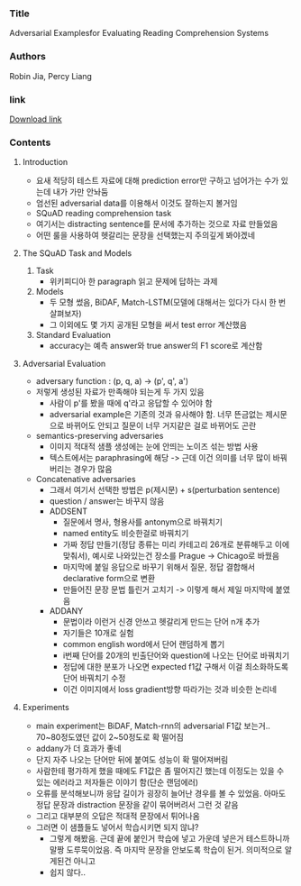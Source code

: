 ### Title
Adversarial Examplesfor Evaluating Reading Comprehension Systems

### Authors
Robin Jia, Percy Liang

### link
[Download link](https://arxiv.org/pdf/1707.07328.pdf)

### Contents
1. Introduction
    - 요새 적당히 테스트 자료에 대해 prediction error만 구하고 넘어가는 수가 있는데 내가 가만 안놔둠
    - 엄선된 adversarial data를 이용해서 이것도 잘하는지 볼거임
    - SQuAD reading comprehension task
    - 여기서는 distracting sentence를 문서에 추가하는 것으로 자료 만들었음
    - 어떤 룰을 사용하여 헷갈리는 문장을 선택했는지 주의깊게 봐야겠네

1. The SQuAD Task and Models
    1. Task
        - 위키피디아 한 paragraph 읽고 문제에 답하는 과제
    1. Models
        - 두 모형 썼음, BiDAF, Match-LSTM(모델에 대해서는 있다가 다시 한 번 살펴보자)
        - 그 이외에도 몇 가지 공개된 모형을 써서 test error 계산했음
    1. Standard Evaluation
        - accuracy는 예측 answer와 true answer의 F1 score로 계산함

1. Adversarial Evaluation
    - adversary function : (p, q, a) -> (p', q', a')
    - 저렇게 생성된 자료가 만족해야 되는게 두 가지 있음
        - 사람이 p'를 봤을 때에 q'라고 응답할 수 있어야 함
        - adversarial example은 기존의 것과 유사해야 함. 너무 뜬금없는 제시문으로 바뀌어도 안되고 질문이 너무 거지같은 걸로 바뀌어도 곤란
    - semantics-preserving adversaries
        - 이미지 적대적 샘플 생성에는 눈에 안띄는 노이즈 섞는 방법 사용
        - 텍스트에서는 paraphrasing에 해당 -> 근데 이건 의미를 너무 많이 바꿔버리는 경우가 많음
    - Concatenative adversaries
        - 그래서 여기서 선택한 방법은 p(제시문) + s(perturbation sentence)
        - question / answer는 바꾸지 않음
        - ADDSENT
            - 질문에서 명사, 형용사를 antonym으로 바꿔치기
            - named entity도 비슷한걸로 바꿔치기
            - 가짜 정답 만들기(정답 종류는 미리 카테고리 26개로 분류해두고 이에 맞춰서), 예시로 나와있는건 장소를 Prague -> Chicago로 바꿨음
            - 마지막에 붙일 응답으로 바꾸기 위해서 질문, 정답 결합해서 declarative form으로 변환
            - 만들어진 문장 문법 틀린거 고치기 -> 이렇게 해서 제일 마지막에 붙였음
        - ADDANY
            - 문법이라 이런거 신경 안쓰고 헷갈리게 만드는 단어 n개 추가
            - 자기들은 10개로 실험
            - common english word에서 단어 랜덤하게 뽑기
            - i번째 단어를 20개의 빈출단어와 question에 나오는 단어로 바꿔치기
            - 정답에 대한 분포가 나오면 expected f1값 구해서 이걸 최소화하도록 단어 바꿔치기 수정
            - 이건 이미지에서 loss gradient방향 따라가는 것과 비슷한 논리네

1. Experiments
    - main experiment는 BiDAF, Match-rnn의 adversarial F1값 보는거.. 70~80정도였던 값이 2~50정도로 확 떨어짐
    - addany가 더 효과가 좋네
    - 단지 자주 나오는 단어만 뒤에 붙여도 성능이 확 떨어져버림
    - 사람한테 평가하게 했을 때에도 F1값은 좀 떨어지긴 했는데 이정도는 있을 수 있는 에러라고 저자들은 이야기 함(단순 랜덤에러)
    - 오류를 분석해보니까 응답 길이가 굉장히 늘어난 경우를 볼 수 있었음. 아마도 정답 문장과 distraction 문장을 같이 묶어버려서 그런 것 같음
    - 그리고 대부분의 오답은 적대적 문장에서 튀어나옴
    - 그러면 이 샘플들도 넣어서 학습시키면 되지 않냐?
        - 그렇게 해봤음. 근데 끝에 붙인거 학습에 넣고 가운데 넣은거 테스트하니까 말짱 도루묵이었음. 즉 마지막 문장을 안보도록 학습이 된거. 의미적으로 알게된건 아니고
        - 쉽지 않다..
